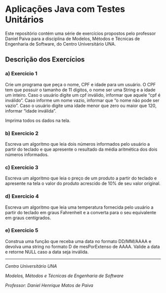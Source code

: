 # Aplicações Java com Testes Unitários

Este repositório contém uma série de exercícios propostos pelo professor Daniel Paiva para a disciplina de Modelos, Métodos e Técnicas de Engenharia de Software, do Centro Universitário UNA.

## Descrição dos Exercícios

### a) Exercicio 1
Crie um programa que peça o nome, CPF e idade para um usuário. O CPF tem que possuir o tamanho de 11 dígitos, o nome ser uma String e a idade um 
inteiro. 
Caso o usuário digite um cpf inválido, informar que aquele “cpf é inválido”.
Caso informe um nome vazio, informar que “o nome não pode ser vazio”.
Caso o usuário digite uma idade menor que zero ou maior que 120, informar “idade 
inválida”.

Imprima todos os dados na tela.

### b) Exercicio 2
Escreva um algoritmo que leia dois números informados pelo usuário a partir do teclado e que apresente o resultado da média aritmética dos dois números informados.

### c) Exercicio 3
Escreva um algoritmo que leia o preço de um produto a partir do teclado e apresente na tela o valor do produto acrescido de 10% de seu valor original.

### d) Exercicio 4 
Escreva um algoritmo que leia uma temperatura fornecida pelo usuário a partir do teclado em graus Fahrenheit e a converta para o seu equivalente em graus centígrados.

### e) Exercicio 5
Construa uma função que receba uma data no formato DD/MM/AAAA e devolva uma string no formato D de mesPorExtenso de AAAA. Valide a data e retorne NULL caso a data seja inválida.

---
*Centro Universitário UNA*

*Modelos, Métodos e Técnicas de Engenharia de Software*

*Professor: Daniel Henrique Matos de Paiva*
